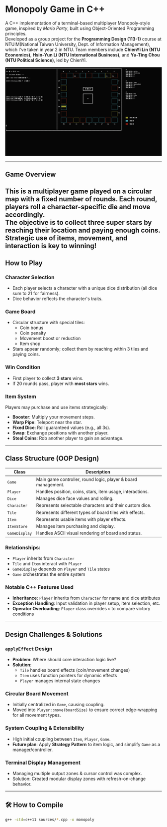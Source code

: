 # Monopoly Game in C++

A C++ implementation of a terminal-based multiplayer Monopoly-style game, inspired by *Mario Party*, built using Object-Oriented Programming principles.  
Developed as a group project for the **Programming Design (113-1)** course at NTUIM(National Taiwan University, Dept. of Information Management), which I've taken in year 2 in NTU. 
Team members include **ChienYi Lin (NTU Economics)**, **Hsin-Yun Li (NTU International Business)**, and **Yu-Ting Chou (NTU Political Science)**, led by ChienYi.

![Demo Screenshot](docs/demo_screenshot_group20.png)

---

## Game Overview
This is a multiplayer game played on a circular map with a fixed number of rounds. Each round, players roll a character-specific die and move accordingly.  
The objective is to collect **three super stars** by reaching their location and paying enough coins. Strategic use of items, movement, and interaction is key to winning!  
---
## How to Play

### Character Selection
- Each player selects a character with a unique dice distribution (all dice sum to 21 for fairness).
- Dice behavior reflects the character's traits.

### Game Board
- Circular structure with special tiles:
  - Coin bonus
  - Coin penalty
  - Movement boost or reduction
  - Item shop
- Stars appear randomly; collect them by reaching within 3 tiles and paying coins.

### Win Condition
- First player to collect **3 stars** wins.
- If 20 rounds pass, player with **most stars** wins.

### Item System
Players may purchase and use items strategically:
- **Booster**: Multiply your movement steps.
- **Warp Pipe**: Teleport near the star.
- **Fixed Dice**: Roll guaranteed values (e.g., all 3s).
- **Swap**: Exchange positions with another player.
- **Steal Coins**: Rob another player to gain an advantage.

---

## Class Structure (OOP Design)

| Class        | Description |
|--------------|-------------|
| `Game`       | Main game controller, round logic, player & board management. |
| `Player`     | Handles position, coins, stars, item usage, interactions. |
| `Dice`       | Manages dice face values and rolling. |
| `Character`  | Represents selectable characters and their custom dice. |
| `Tile`       | Represents different types of board tiles with effects. |
| `Item`       | Represents usable items with player effects. |
| `ItemStore`  | Manages item purchasing and display. |
| `GameDisplay`| Handles ASCII visual rendering of board and status. |

### Relationships:
- `Player` inherits from `Character`
- `Tile` and `Item` interact with `Player`
- `GameDisplay` depends on `Player` and `Tile` states
- `Game` orchestrates the entire system

### Notable C++ Features Used
- **Inheritance**: `Player` inherits from `Character` for name and dice attributes
- **Exception Handling**: Input validation in player setup, item selection, etc.
- **Operator Overloading**: `Player` class overrides `>` to compare victory conditions

---

## Design Challenges & Solutions

### `applyEffect` Design
- **Problem**: Where should core interaction logic live?
- **Solution**:  
  - `Tile` handles board effects (coin/movement changes)  
  - `Item` uses function pointers for dynamic effects  
  - `Player` manages internal state changes

### Circular Board Movement
- Initially centralized in `Game`, causing coupling.
- Moved into `Player::move(boardSize)` to ensure correct edge-wrapping for all movement types.

### System Coupling & Extensibility
- High initial coupling between `Item`, `Player`, `Game`.
- **Future plan**: Apply **Strategy Pattern** to item logic, and simplify `Game` as a manager/controller.

### Terminal Display Management
- Managing multiple output zones & cursor control was complex.
- Solution: Created modular display zones with refresh-on-change behavior.

---

## 🛠️ How to Compile

```bash
g++ -std=c++11 sources/*.cpp -o monopoly
